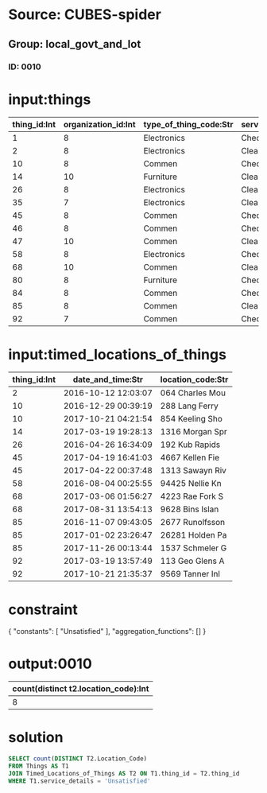 # Source: CUBES-spider
## Group: local_govt_and_lot
### ID: 0010

# input:things

| thing_id:Int | organization_id:Int | type_of_thing_code:Str | service_type_code:Str | service_details:Str |
|---|---|---|---|---|
| 1 | 8 | Electronics | Check | Unsatisfied |
| 2 | 8 | Electronics | Cleanning | Satisfied |
| 10 | 8 | Commen | Check | Satisfied |
| 14 | 10 | Furniture | Cleanning | Satisfied |
| 26 | 8 | Electronics | Cleanning | Unsatisfied |
| 35 | 7 | Electronics | Cleanning | Satisfied |
| 45 | 8 | Commen | Check | Satisfied |
| 46 | 8 | Commen | Check | Satisfied |
| 47 | 10 | Commen | Cleanning | Satisfied |
| 58 | 8 | Electronics | Check | Satisfied |
| 68 | 10 | Commen | Cleanning | Unsatisfied |
| 80 | 8 | Furniture | Check | Unsatisfied |
| 84 | 8 | Commen | Check | Unsatisfied |
| 85 | 8 | Commen | Cleanning | Unsatisfied |
| 92 | 7 | Commen | Check | Unsatisfied |

# input:timed_locations_of_things

| thing_id:Int | date_and_time:Str | location_code:Str |
|---|---|---|
| 2 | 2016-10-12 12:03:07 | 064 Charles Mou |
| 10 | 2016-12-29 00:39:19 | 288 Lang Ferry |
| 10 | 2017-10-21 04:21:54 | 854 Keeling Sho |
| 14 | 2017-03-19 19:28:13 | 1316 Morgan Spr |
| 26 | 2016-04-26 16:34:09 | 192 Kub Rapids |
| 45 | 2017-04-19 16:41:03 | 4667 Kellen Fie |
| 45 | 2017-04-22 00:37:48 | 1313 Sawayn Riv |
| 58 | 2016-08-04 00:25:55 | 94425 Nellie Kn |
| 68 | 2017-03-06 01:56:27 | 4223 Rae Fork S |
| 68 | 2017-08-31 13:54:13 | 9628 Bins Islan |
| 85 | 2016-11-07 09:43:05 | 2677 Runolfsson |
| 85 | 2017-01-02 23:26:47 | 26281 Holden Pa |
| 85 | 2017-11-26 00:13:44 | 1537 Schmeler G |
| 92 | 2017-03-19 13:57:49 | 113 Geo Glens A |
| 92 | 2017-10-21 21:35:37 | 9569 Tanner Inl |

# constraint

{
  "constants": [
    "Unsatisfied"
  ],
  "aggregation_functions": []
}

# output:0010

| count(distinct t2.location_code):Int |
|---|
| 8 |

# solution

```sql
SELECT count(DISTINCT T2.Location_Code)
FROM Things AS T1
JOIN Timed_Locations_of_Things AS T2 ON T1.thing_id = T2.thing_id
WHERE T1.service_details = 'Unsatisfied'
```
